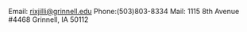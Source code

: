 Email: rixjilli@grinnell.edu
Phone:(503)803-8334
Mail: 1115 8th Avenue #4468
      Grinnell, IA 50112
